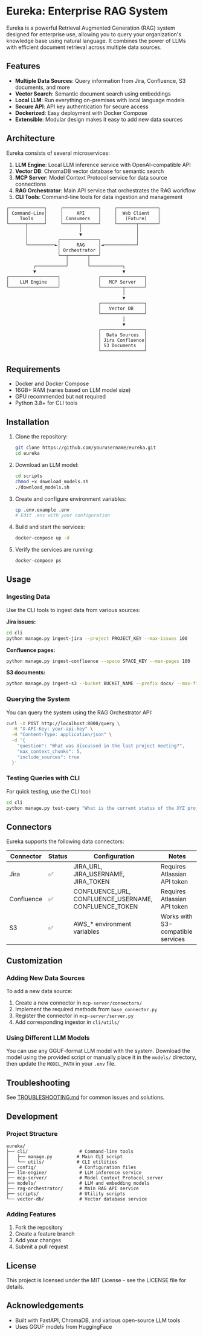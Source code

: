 # Eureka: Enterprise RAG System

Eureka is a powerful Retrieval Augmented Generation (RAG) system designed for enterprise use, allowing you to query your organization's knowledge base using natural language. It combines the power of LLMs with efficient document retrieval across multiple data sources.

## Features

- **Multiple Data Sources**: Query information from Jira, Confluence, S3 documents, and more
- **Vector Search**: Semantic document search using embeddings
- **Local LLM**: Run everything on-premises with local language models
- **Secure API**: API key authentication for secure access
- **Dockerized**: Easy deployment with Docker Compose
- **Extensible**: Modular design makes it easy to add new data sources

## Architecture

Eureka consists of several microservices:

1. **LLM Engine**: Local LLM inference service with OpenAI-compatible API
2. **Vector DB**: ChromaDB vector database for semantic search
3. **MCP Server**: Model Context Protocol service for data source connections
4. **RAG Orchestrator**: Main API service that orchestrates the RAG workflow
5. **CLI Tools**: Command-line tools for data ingestion and management

```
┌─────────────┐     ┌─────────────┐     ┌───────────────┐
│ Command-Line│     │     API     │     │  Web Client   │
│    Tools    │     │ Consumers   │     │   (Future)    │
└──────┬──────┘     └──────┬──────┘     └───────┬───────┘
       │                   │                    │
       │                   ▼                    │
       │           ┌──────────────┐             │
       └──────────►│      RAG     │◄────────────┘
                   │ Orchestrator │
                   └──┬───────┬───┘
                      │       │
          ┌───────────┘       └────────────┐
          ▼                                ▼
┌──────────────────┐              ┌────────────────┐
│    LLM Engine    │              │   MCP Server   │
└──────────────────┘              └────────┬───────┘
                                           │
                                           ▼
                                  ┌────────────────┐
                                  │   Vector DB    │
                                  └────────────────┘
                                           │
                                           ▼
                                  ┌────────────────┐
                                  │  Data Sources  │
                                  │ Jira Confluence│
                                  │ S3 Documents   │
                                  └────────────────┘
```

## Requirements

- Docker and Docker Compose
- 16GB+ RAM (varies based on LLM model size)
- GPU recommended but not required
- Python 3.8+ for CLI tools

## Installation

1. Clone the repository:
   ```bash
   git clone https://github.com/yourusername/eureka.git
   cd eureka
   ```

2. Download an LLM model:
   ```bash
   cd scripts
   chmod +x download_models.sh
   ./download_models.sh
   ```

3. Create and configure environment variables:
   ```bash
   cp .env.example .env
   # Edit .env with your configuration
   ```

4. Build and start the services:
   ```bash
   docker-compose up -d
   ```

5. Verify the services are running:
   ```bash
   docker-compose ps
   ```

## Usage

### Ingesting Data

Use the CLI tools to ingest data from various sources:

**Jira issues:**
```bash
cd cli
python manage.py ingest-jira --project PROJECT_KEY --max-issues 100
```

**Confluence pages:**
```bash
python manage.py ingest-confluence --space SPACE_KEY --max-pages 100
```

**S3 documents:**
```bash
python manage.py ingest-s3 --bucket BUCKET_NAME --prefix docs/ --max-files 50
```

### Querying the System

You can query the system using the RAG Orchestrator API:

```bash
curl -X POST http://localhost:8000/query \
  -H "X-API-Key: your-api-key" \
  -H "Content-Type: application/json" \
  -d '{
    "question": "What was discussed in the last project meeting?",
    "max_context_chunks": 5,
    "include_sources": true
  }'
```

### Testing Queries with CLI

For quick testing, use the CLI tool:

```bash
cd cli
python manage.py test-query "What is the current status of the XYZ project?"
```

## Connectors

Eureka supports the following data connectors:

| Connector   | Status | Configuration                   | Notes                                |
|-------------|--------|--------------------------------|--------------------------------------|
| Jira        | ✅     | JIRA_URL, JIRA_USERNAME, JIRA_TOKEN | Requires Atlassian API token        |
| Confluence  | ✅     | CONFLUENCE_URL, CONFLUENCE_USERNAME, CONFLUENCE_TOKEN | Requires Atlassian API token |
| S3          | ✅     | AWS_* environment variables     | Works with S3-compatible services    |

## Customization

### Adding New Data Sources

To add a new data source:

1. Create a new connector in `mcp-server/connectors/`
2. Implement the required methods from `base_connector.py`
3. Register the connector in `mcp-server/server.py`
4. Add corresponding ingestor in `cli/utils/`

### Using Different LLM Models

You can use any GGUF-format LLM model with the system. Download the model using the provided script or manually place it in the `models/` directory, then update the `MODEL_PATH` in your `.env` file.

## Troubleshooting

See [TROUBLESHOOTING.md](TROUBLESHOOTING.md) for common issues and solutions.

## Development

### Project Structure

```
eureka/
├── cli/                   # Command-line tools
│   ├── manage.py         # Main CLI script
│   └── utils/            # CLI utilities
├── config/                # Configuration files
├── llm-engine/            # LLM inference service
├── mcp-server/            # Model Context Protocol server
├── models/                # LLM and embedding models
├── rag-orchestrator/      # Main RAG API service
├── scripts/               # Utility scripts
└── vector-db/             # Vector database service
```

### Adding Features

1. Fork the repository
2. Create a feature branch
3. Add your changes
4. Submit a pull request

## License

This project is licensed under the MIT License - see the LICENSE file for details.

## Acknowledgements

- Built with FastAPI, ChromaDB, and various open-source LLM tools
- Uses GGUF models from HuggingFace
